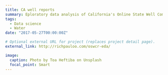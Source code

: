 ```yaml
---
title: CA well reports
summary: Eploratory data analysis of California's Online State Well Completion Report Database.
tags: 
  - Data science
  - Water
date: "2017-05-27T00:00:00Z"

# Optional external URL for project (replaces project detail page).
external_link: http://richpauloo.com/oswcr-eda/

image:
  caption: Photo by Toa Heftiba on Unsplash
  focal_point: Smart
---
```

